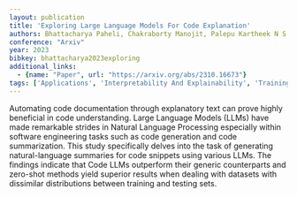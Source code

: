 ```yaml
---
layout: publication
title: 'Exploring Large Language Models For Code Explanation'
authors: Bhattacharya Paheli, Chakraborty Manojit, Palepu Kartheek N S N, Pandey Vikas, Dindorkar Ishan, Rajpurohit Rakesh, Gupta Rishabh
conference: "Arxiv"
year: 2023
bibkey: bhattacharya2023exploring
additional_links:
  - {name: "Paper", url: "https://arxiv.org/abs/2310.16673"}
tags: ['Applications', 'Interpretability And Explainability', 'Training Techniques']
---
```

Automating code documentation through explanatory text can prove highly beneficial in code understanding. Large Language Models (LLMs) have made remarkable strides in Natural Language Processing especially within software engineering tasks such as code generation and code summarization. This study specifically delves into the task of generating natural-language summaries for code snippets using various LLMs. The findings indicate that Code LLMs outperform their generic counterparts and zero-shot methods yield superior results when dealing with datasets with dissimilar distributions between training and testing sets.
